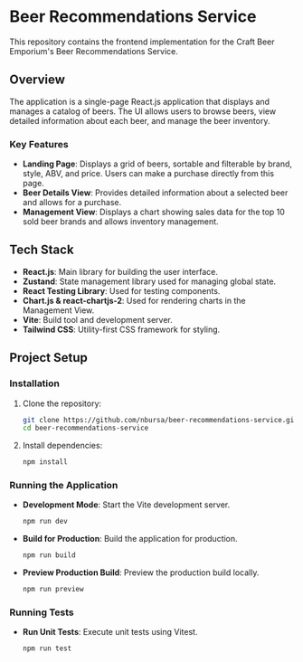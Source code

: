 # Beer Recommendations Service

This repository contains the frontend implementation for the Craft Beer Emporium's Beer Recommendations Service.

## Overview

The application is a single-page React.js application that displays and manages a catalog of beers. The UI allows users to browse beers, view detailed information about each beer, and manage the beer inventory.

### Key Features

- **Landing Page**: Displays a grid of beers, sortable and filterable by brand, style, ABV, and price. Users can make a purchase directly from this page.
- **Beer Details View**: Provides detailed information about a selected beer and allows for a purchase.
- **Management View**: Displays a chart showing sales data for the top 10 sold beer brands and allows inventory management.

## Tech Stack

- **React.js**: Main library for building the user interface.
- **Zustand**: State management library used for managing global state.
- **React Testing Library**: Used for testing components.
- **Chart.js & react-chartjs-2**: Used for rendering charts in the Management View.
- **Vite**: Build tool and development server.
- **Tailwind CSS**: Utility-first CSS framework for styling.

## Project Setup

### Installation

1. Clone the repository:

   ```bash
   git clone https://github.com/nbursa/beer-recommendations-service.git
   cd beer-recommendations-service
   ```

2. Install dependencies:
   ```bash
   npm install
   ```

### Running the Application

- **Development Mode**: Start the Vite development server.

  ```bash
  npm run dev
  ```

- **Build for Production**: Build the application for production.

  ```bash
  npm run build
  ```

- **Preview Production Build**: Preview the production build locally.
  ```bash
  npm run preview
  ```

### Running Tests

- **Run Unit Tests**: Execute unit tests using Vitest.
  ```bash
  npm run test
  ```

